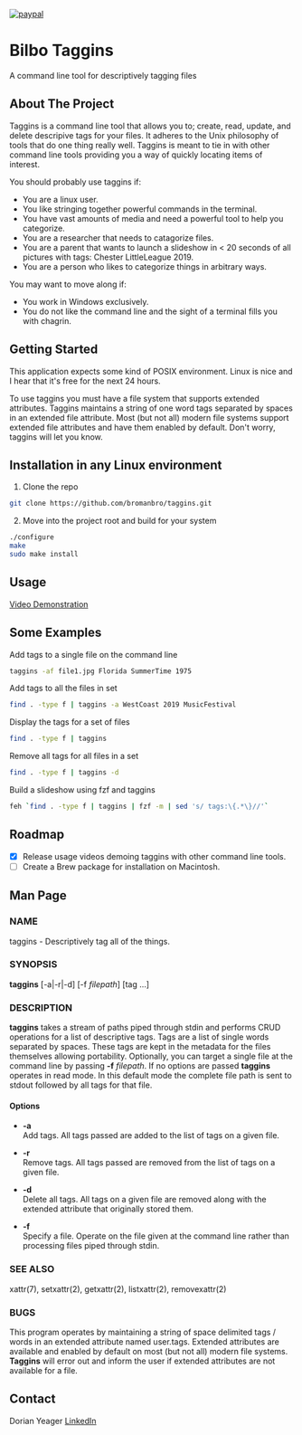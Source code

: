 [![paypal](https://www.paypalobjects.com/en_US/i/btn/btn_donateCC_LG.gif)](https://www.paypal.me/DorianYeager/5)

# Bilbo Taggins
A command line tool for descriptively tagging files

## About The Project
Taggins is a command line tool that allows you to; create, read, update, and delete descripive tags for your files.  It adheres to the Unix philosophy of tools that do one thing really well.  Taggins is meant to tie in with other command line tools providing you a way of quickly locating items of interest.

You should probably use taggins if:
* You are a linux user.
* You like stringing together powerful commands in the terminal.
* You have vast amounts of media and need a powerful tool to help you categorize.
* You are a researcher that needs to catagorize files.
* You are a parent that wants to launch a slideshow in < 20 seconds of all pictures with tags: Chester LittleLeague 2019.
* You are a person who likes to categorize things in arbitrary ways.

You may want to move along if:
* You work in Windows exclusively.
* You do not like the command line and the sight of a terminal fills you with chagrin.

## Getting Started
This application expects some kind of POSIX environment.  Linux is nice and I hear that it's free for the next 24 hours.

To use taggins you must have a file system that supports extended attributes.
Taggins maintains a string of one word tags separated by spaces in an extended file attribute.  Most (but not all) modern file systems support extended file attributes and have them enabled by default.  Don't worry, taggins will let you know.

## Installation in any Linux environment
1. Clone the repo
```sh
git clone https://github.com/bromanbro/taggins.git
```
2. Move into the project root and build for your system
```sh
./configure
make
sudo make install
```

## Usage
[Video Demonstration](https://www.youtube.com/watch?v=gsZpmVI-fp4)

## Some Examples
Add tags to a single file on the command line
```sh
taggins -af file1.jpg Florida SummerTime 1975
```

Add tags to all the files in set
```sh
find . -type f | taggins -a WestCoast 2019 MusicFestival
```

Display the tags for a set of files
```sh
find . -type f | taggins
```

Remove all tags for all files in a set
```sh
find . -type f | taggins -d
```

Build a slideshow using fzf and taggins
```sh
feh `find . -type f | taggins | fzf -m | sed 's/ tags:\{.*\}//'`
```

## Roadmap
- [x] Release usage videos demoing taggins with other command line tools.
- [ ] Create a Brew package for installation on Macintosh.

## Man Page
### NAME

taggins - Descriptively tag all of the things.

### SYNOPSIS

**taggins** \[-a|-r|-d\] \[-f *filepath*\] \[tag ...\]

### DESCRIPTION

**taggins** takes a stream of paths piped through stdin and performs
CRUD operations for a list of descriptive tags. Tags are a list of
single words separated by spaces. These tags are kept in the metadata
for the files themselves allowing portability. Optionally, you can
target a single file at the command line by passing **-f** *filepath*.
If no options are passed **taggins** operates in read mode. In this
default mode the complete file path is sent to stdout followed by all
tags for that file.

#### Options

  - **-a**  
    Add tags. All tags passed are added to the list of tags on a given
    file.

  - **-r**  
    Remove tags. All tags passed are removed from the list of tags on a
    given file.

  - **-d**  
    Delete all tags. All tags on a given file are removed along with the
    extended attribute that originally stored them.

  - **-f**  
    Specify a file. Operate on the file given at the command line rather
    than processing files piped through stdin.

### SEE ALSO

xattr(7), setxattr(2), getxattr(2), listxattr(2), removexattr(2)

### BUGS

This program operates by maintaining a string of space delimited tags /
words in an extended attribute named user.tags. Extended attributes are
available and enabled by default on most (but not all) modern file
systems. **Taggins** will error out and inform the user if extended
attributes are not available for a file.

## Contact
Dorian Yeager [LinkedIn](https://www.linkedin.com/in/dorian-yeager-346246163)
